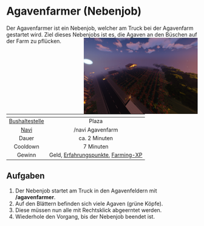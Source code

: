 # Agavenfarmer (Nebenjob)
Der Agavenfarmer ist ein Nebenjob, welcher am Truck bei der Agavenfarm gestartet wird. Ziel dieses Nebenjobs ist es, die Agaven an den Büschen auf der Farm zu pflücken. <img align="right" width="300" eight="150" src="../../../assets/image/nebenjobs/Agavenfarm.png">


| <!-- --> | <!-- --> |
| :-: | :-: |
| [Bushaltestelle](../../pages/öpnv/bus.md) | Plaza |
| [Navi](../../pages/allgemein/navigation.md) | /navi Agavenfarm |
| Dauer | ca. 2 Minuten |
| Cooldown | 7 Minuten |
| Gewinn | Geld, [Erfahrungspunkte](../../pages/allgemein/level.md), [Farming-XP](../../pages/skills/farming.md) |


## Aufgaben

1. Der Nebenjob startet am Truck in den Agavenfeldern mit **/agavenfarmer**.
2. Auf den Blättern befinden sich viele Agaven (grüne Köpfe).
3. Diese müssen nun alle mit Rechtsklick abgeerntet werden.
3. Wiederhole den Vorgang, bis der Nebenjob beendet ist.
